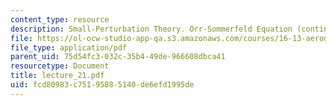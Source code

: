 ```yaml
---
content_type: resource
description: Small-Perturbation Theory. Orr-Sommerfeld Equation (continued)
file: https://ol-ocw-studio-app-qa.s3.amazonaws.com/courses/16-13-aerodynamics-of-viscous-fluids-fall-2003/fcd80983c75195885140de6efd1995de_lecture_21.pdf
file_type: application/pdf
parent_uid: 75d54fc3-032c-35b4-49de-966608dbca41
resourcetype: Document
title: lecture_21.pdf
uid: fcd80983-c751-9588-5140-de6efd1995de
---
```

